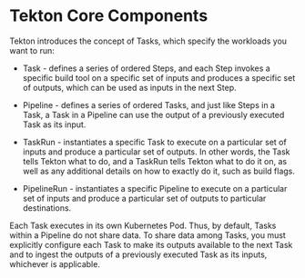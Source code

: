 # Tekton Core Components
Tekton introduces the concept of Tasks, which specify the workloads you want to run:

* Task - defines a series of ordered Steps, and each Step invokes a specific build tool on a specific set of inputs and produces a specific set of outputs, which can be used as inputs in the next Step.

* Pipeline - defines a series of ordered Tasks, and just like Steps in a Task, a Task in a Pipeline can use the output of a previously executed Task as its input.

* TaskRun - instantiates a specific Task to execute on a particular set of inputs and produce a particular set of outputs. In other words, the Task tells Tekton what to do, and a TaskRun tells Tekton what to do it on, as well as any additional details on how to exactly do it, such as build flags.

* PipelineRun - instantiates a specific Pipeline to execute on a particular set of inputs and produce a particular set of outputs to particular destinations.

Each Task executes in its own Kubernetes Pod. Thus, by default, Tasks within a Pipeline do not share data. To share data among Tasks, you must explicitly configure each Task to make its outputs available to the next Task and to ingest the outputs of a previously executed Task as its inputs, whichever is applicable.


